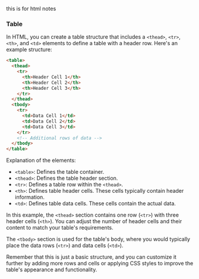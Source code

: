 this is for html notes

### Table
In HTML, you can create a table structure that includes a `<thead>`, `<tr>`, `<th>`, and `<td>` elements to define a table with a header row. Here's an example structure:

```html
<table>
  <thead>
    <tr>
      <th>Header Cell 1</th>
      <th>Header Cell 2</th>
      <th>Header Cell 3</th>
    </tr>
  </thead>
  <tbody>
    <tr>
      <td>Data Cell 1</td>
      <td>Data Cell 2</td>
      <td>Data Cell 3</td>
    </tr>
    <!-- Additional rows of data -->
  </tbody>
</table>
```

Explanation of the elements:

- `<table>`: Defines the table container.
- `<thead>`: Defines the table header section.
- `<tr>`: Defines a table row within the `<thead>`.
- `<th>`: Defines table header cells. These cells typically contain header information.
- `<td>`: Defines table data cells. These cells contain the actual data.

In this example, the `<thead>` section contains one row (`<tr>`) with three header cells (`<th>`). You can adjust the number of header cells and their content to match your table's requirements.

The `<tbody>` section is used for the table's body, where you would typically place the data rows (`<tr>`) and data cells (`<td>`).

Remember that this is just a basic structure, and you can customize it further by adding more rows and cells or applying CSS styles to improve the table's appearance and functionality.
